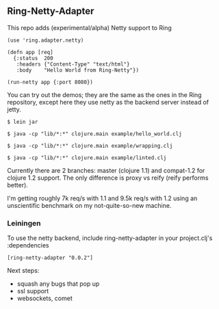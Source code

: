 ## Ring-Netty-Adapter

This repo adds (experimental/alpha) Netty support to Ring

    (use 'ring.adapter.netty)

    (defn app [req]
      {:status  200
       :headers {"Content-Type" "text/html"}
       :body    "Hello World from Ring-Netty"})
    
    (run-netty app {:port 8080})


You can try out the demos; they are the same as the ones in the Ring repository, except here they use netty as the backend server instead of jetty.

    $ lein jar

    $ java -cp "lib/*:*" clojure.main example/hello_world.clj

    $ java -cp "lib/*:*" clojure.main example/wrapping.clj

    $ java -cp "lib/*:*" clojure.main example/linted.clj


Currently there are 2 branches: master (clojure 1.1) and compat-1.2 for clojure 1.2 support.  The only difference is proxy vs reify (reify performs better).

I'm getting roughly 7k req/s with 1.1 and 9.5k req/s with 1.2 using an unscientific benchmark on my not-quite-so-new machine.

### Leiningen

To use the netty backend, include ring-netty-adapter in your project.clj's :dependencies

    [ring-netty-adapter "0.0.2"]


Next steps: 

* squash any bugs that pop up
* ssl support
* websockets, comet
